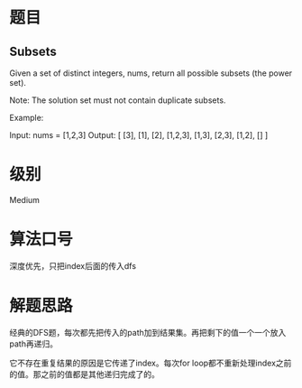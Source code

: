 # 题目
## Subsets
Given a set of distinct integers, nums, return all possible subsets (the power set).

Note: The solution set must not contain duplicate subsets.

Example:

Input: nums = [1,2,3]
Output:
[
  [3],
  [1],
  [2],
  [1,2,3],
  [1,3],
  [2,3],
  [1,2],
  []
]

# 级别 
Medium

# 算法口号
深度优先，只把index后面的传入dfs

# 解题思路
经典的DFS题，每次都先把传入的path加到结果集。再把剩下的值一个一个放入path再递归。

它不存在重复结果的原因是它传递了index。每次for loop都不重新处理index之前的值。那之前的值都是其他递归完成了的。